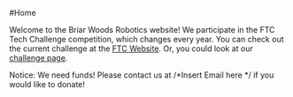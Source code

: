 #Home

Welcome to the Briar Woods Robotics website! We participate in the FTC Tech Challenge competition, which changes every year. You can check out the current challenge at the [FTC Website](http://www.usfirst.org). Or, you could look at our [challenge page](/challenge.php). 

Notice: We need funds! Please contact us at /*Insert Email here */ if you would like to donate! 

